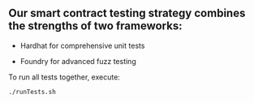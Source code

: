 ## Our smart contract testing strategy combines the strengths of two frameworks:

* Hardhat for comprehensive unit tests

* Foundry for advanced fuzz testing

To run all tests together, execute:

```bash
./runTests.sh
```